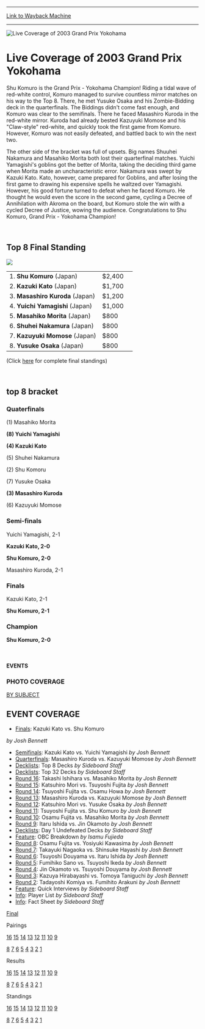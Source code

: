 
---
[Link to Wayback Machine](https://web.archive.org/web/20151205235802/http://magic.wizards.com/en/events/coverage/gpyoko03)

[_metadata_:generator]:- "Drupal 7 (http://drupal.org)"
[_metadata_:node]:- "789696"
[_metadata_:source]:- "div-block-system-main"
[_metadata_:title]:- "Live Coverage of 2003 Grand Prix Yokohama"
[_metadata_:wayback_capture_timestamp]:- "2015-12-05 23:58:02"
[_metadata_:wayback_raw_url]:- "https://web.archive.org/web/20151205235802id_/http://magic.wizards.com/en/events/coverage/gpyoko03"
[_metadata_:wayback_url]:- "http://magic.wizards.com/en/events/coverage/gpyoko03"
---







![Live Coverage of 2003 Grand Prix Yokohama](https://media.magic.wizards.com/images/banner/large_1.jpg)





Live Coverage of 2003 Grand Prix Yokohama
=========================================












Shu Komuro is the Grand Prix - Yokohama Champion! Riding a tidal wave of red-white control, Komuro managed to survive countless mirror matches on his way to the Top 8. There, he met Yusuke Osaka and his Zombie-Bidding deck in the quarterfinals. The Biddings didn't come fast enough, and Komuro was clear to the semifinals. There he faced Masashiro Kuroda in the red-white mirror. Kuroda had already bested Kazuyuki Momose and his "Claw-style" red-white, and quickly took the first game from Komuro. However, Komuro was not easily defeated, and battled back to win the next two.


The other side of the bracket was full of upsets. Big names Shuuhei Nakamura and Masahiko Morita both lost their quarterfinal matches. Yuichi Yamagishi's goblins got the better of Morita, taking the deciding third game when Morita made an uncharacteristic error. Nakamura was swept by Kazuki Kato. Kato, however, came prepared for Goblins, and after losing the first game to drawing his expensive spells he waltzed over Yamagishi. However, his good fortune turned to defeat when he faced Komuro. He thought he would even the score in the second game, cycling a Decree of Annihilation with Akroma on the board, but Komuro stole the win with a cycled Decree of Justice, wowing the audience. Congratulations to Shu Komuro, Grand Prix - Yokohama Champion!


 



Top 8 Final Standing
--------------------


![](https://media.magic.wizards.com/image_legacy_migration/sideboard/images/gpyok03/a500.jpg)


|  |  |  |
| --- | --- | --- |
| 1. **Shu Komuro** (Japan) | $2,400 |
| 2. **Kazuki Kato** (Japan) | $1,700 |
| 3. **Masashiro Kuroda** (Japan) | $1,200 |
| 4. **Yuichi Yamagishi** (Japan) | $1,000 |
| 5. **Masahiko Morita** (Japan) | $800 |
| 6. **Shuhei Nakamura** (Japan) | $800 |
| 7. **Kazuyuki Momose** (Japan) | $800 |
| 8. **Yusuke Osaka** (Japan) | $800 |


(Click [here](/en/articles/archive/event-coverage/final-standings-2003-08-23) for complete final standings)


 

top 8 bracket
-------------





### Quaterfinals





(1) Masahiko Morita




**(8) Yuichi Yamagishi**






**(4) Kazuki Kato**




(5) Shuhei Nakamura






(2) Shu Komoru




(7) Yusuke Osaka






**(3) Masashiro Kuroda**




(6) Kazuyuki Momose







### Semi-finals





Yuichi Yamagishi, 2-1




**Kazuki Kato, 2-0**






**Shu Komuro, 2-0**




Masashiro Kuroda, 2-1







### Finals





Kazuki Kato, 2-1




**Shu Komuro, 2-1**







### Champion





**Shu Komuro, 2-0**








 







#### EVENTS


### PHOTO COVERAGE


[BY SUBJECT](/en/articles/archive/event-coverage/2003-grand-prix-yokohama-photo-coverage-2003-08-18)









EVENT COVERAGE
--------------



* [Finals](/en/articles/archive/event-coverage/finals-kazuki-kato-vs-shu-komuro-2003-08-23): Kazuki Kato vs. Shu Komuro

 *by Josh Bennett*
* [Semifinals](/en/articles/archive/event-coverage/semifinals-kazuki-kato-vs-yuichi-yamagishi-2003-08-23): Kazuki Kato vs. Yuichi Yamagishi
 *by Josh Bennett*
* [Quarterfinals](/en/articles/archive/event-coverage/quarterfinals-masashiro-kuroda-vs-kazuyuki-momose-2003-08-23): Masashiro Kuroda vs. Kazuyuki Momose
 *by Josh Bennett*
* [Decklists](/en/articles/archive/event-coverage/2003-grand-prix-yokohama-top-8-decks-2003-08-23): Top 8 Decks
 *by Sideboard Staff*
* [Decklists](/en/articles/archive/event-coverage/top-32-decks-2003-08-23): Top 32 Decks
 *by Sideboard Staff*
* [Round 16](/en/articles/archive/event-coverage/round-16-takashi-ishihara-vs-masahiko-morita-2003-08-23): Takashi Ishihara vs. Masahiko Morita
 *by Josh Bennett*
* [Round 15](/en/articles/archive/event-coverage/round-15-katsuhiro-mori-vs-tsuyoshi-fujita-2003-08-23): Katsuhiro Mori vs. Tsuyoshi Fujita
 *by Josh Bennett*
* [Round 14](/en/articles/archive/event-coverage/round-14-tsuyoshi-fujita-vs-osamu-howa-2003-08-23): Tsuyoshi Fujita vs. Osamu Howa
 *by Josh Bennett*
* [Round 13](/en/articles/archive/event-coverage/round-13-masashiro-kuroda-vs-kazuyuki-momose-2003-08-22): Masashiro Kuroda vs. Kazuyuki Momose
 *by Josh Bennett*
* [Round 12](/en/articles/archive/event-coverage/round-12-katsuhiro-mori-vs-yusuke-osaka-2003-08-22): Katsuhiro Mori vs. Yusuke Osaka
 *by Josh Bennett*
* [Round 11](/en/articles/archive/event-coverage/round-11-tsuyoshi-fujita-vs-shu-komuro-2003-08-22): Tsuyoshi Fujita vs. Shu Komuro
 *by Josh Bennett*
* [Round 10](/en/articles/archive/event-coverage/round-10-osamu-fujita-vs-masahiko-morita-2003-08-22): Osamu Fujita vs. Masahiko Morita
 *by Josh Bennett*
* [Round 9](/en/articles/archive/event-coverage/round-9-itaru-ishida-vs-jin-okamoto-2003-08-22): Itaru Ishida vs. Jin Okamoto
 *by Josh Bennett*
* [Decklists](/en/articles/archive/event-coverage/day-1-undefeated-decks-2003-08-22): Day 1 Undefeated Decks
 *by Sideboard Staff*
* [Feature](/en/articles/archive/event-coverage/obc-breakdown-2003-08-22): OBC Breakdown
 *by Isamu Fujieda*
* [Round 8](/en/articles/archive/event-coverage/round-8-osamu-fujita-vs-yosiyuki-kawasima-2003-08-22): Osamu Fujita vs. Yosiyuki Kawasima
 *by Josh Bennett*
* [Round 7](/en/articles/archive/event-coverage/round-7-takayuki-nagaoka-vs-shinsuke-hayashi-2003-08-22): Takayuki Nagaoka vs. Shinsuke Hayashi
 *by Josh Bennett*
* [Round 6](/en/articles/archive/event-coverage/round-6-tsuyoshi-douyama-vs-itaru-ishida-2003-08-22): Tsuyoshi Douyama vs. Itaru Ishida
 *by Josh Bennett*
* [Round 5](/en/articles/archive/event-coverage/round-5-fumihiko-sano-vs-tsuyoshi-ikeda-2003-08-21): Fumihiko Sano vs. Tsuyoshi Ikeda
 *by Josh Bennett*
* [Round 4](/en/articles/archive/event-coverage/round-4-jin-okamoto-vs-tsuyoshi-douyama-2003-08-21): Jin Okamoto vs. Tsuyoshi Douyama
 *by Josh Bennett*
* [Round 3](/en/articles/archive/event-coverage/round-3-kazuya-hirabayashi-vs-tomoya-taniguchi-2003-08-21): Kazuya Hirabayashi vs. Tomoya Taniguchi
 *by Josh Bennett*
* [Round 2](/en/articles/archive/event-coverage/round-2-tadayoshi-komiya-vs-fumihito-arakuni-2003-08-21): Tadayoshi Komiya vs. Fumihito Arakuni
 *by Josh Bennett*
* [Feature](/en/articles/archive/event-coverage/quick-interviews-2003-08-21): Quick Interviews
 *by Sideboard Staff*
* [Info](/en/articles/archive/event-coverage/player-list-2003-08-21): Player List
 *by Sideboard Staff*
* [Info](/en/node/736456): Fact Sheet
 *by Sideboard Staff*




[Final](/en/articles/archive/event-coverage/final-standings-2003-08-23)




Pairings


[16](/en/articles/archive/event-coverage/round-16-pairings-2003-08-23) [15](/en/articles/archive/event-coverage/round-15-pairings-2003-08-23) [14](/en/articles/archive/event-coverage/round-14-pairings-2003-08-22) [13](/en/articles/archive/event-coverage/round-13-pairings-2003-08-22) [12](/en/articles/archive/event-coverage/round-12-pairings-2003-08-22) [11](/en/articles/archive/event-coverage/round-11-pairings-2003-08-22) [10](/en/articles/archive/event-coverage/round-10-pairings-2003-08-22) [9](/en/articles/archive/event-coverage/round-9-pairings-2003-08-22)


[8](/en/articles/archive/event-coverage/round-8-pairings-2003-08-22) [7](/en/articles/archive/event-coverage/round-7-pairings-2003-08-22) [6](/en/articles/archive/event-coverage/round-6-pairings-2003-08-22) [5](/en/articles/archive/event-coverage/round-5-pairings-2003-08-21) [4](/en/articles/archive/event-coverage/round-4-pairings-2003-08-21) [3](/en/articles/archive/event-coverage/round-3-pairings-2003-08-21) [2](/en/articles/archive/event-coverage/round-2-pairings-2003-08-21) [1](/en/articles/archive/event-coverage/round-1-pairings-2003-08-21)




Results


[16](/en/articles/archive/event-coverage/round-16-results-2003-08-23) [15](/en/articles/archive/event-coverage/round-15-results-2003-08-23) [14](/en/articles/archive/event-coverage/round-14-results-2003-08-23) [13](/en/articles/archive/event-coverage/round-13-results-2003-08-22) [12](/en/articles/archive/event-coverage/round-12-results-2003-08-22) [11](/en/articles/archive/event-coverage/round-11-results-2003-08-22) [10](/en/articles/archive/event-coverage/round-10-results-2003-08-22) [9](/en/articles/archive/event-coverage/round-9-results-2003-08-22)


[8](/en/articles/archive/event-coverage/round-8-results-2003-08-22) [7](/en/articles/archive/event-coverage/round-7-results-2003-08-22) [6](/en/articles/archive/event-coverage/round-6-results-2003-08-22) [5](/en/articles/archive/event-coverage/round-5-results-2003-08-22) [4](/en/articles/archive/event-coverage/round-4-results-2003-08-21) [3](/en/articles/archive/event-coverage/round-3-results-2003-08-21) [2](/en/articles/archive/event-coverage/round-2-results-2003-08-21) [1](/en/articles/archive/event-coverage/round-1-results-2003-08-21)




Standings


[16](/en/articles/archive/event-coverage/round-16-standings-2003-08-23) [15](/en/articles/archive/event-coverage/round-15-standings-2003-08-23) [14](/en/articles/archive/event-coverage/round-14-standings-2003-08-23) [13](/en/articles/archive/event-coverage/round-13-standings-2003-08-22) [12](/en/articles/archive/event-coverage/round-12-standings-2003-08-22) [11](/en/articles/archive/event-coverage/round-11-standings-2003-08-22) [10](/en/articles/archive/event-coverage/round-10-standings-2003-08-22) [9](/en/articles/archive/event-coverage/round-9-standings-2003-08-22)


[8](/en/articles/archive/event-coverage/round-8-standings-2003-08-22) [7](/en/articles/archive/event-coverage/round-7-standings-2003-08-22) [6](/en/articles/archive/event-coverage/round-6-standings-2003-08-22) [5](/en/articles/archive/event-coverage/round-5-standings-2003-08-22) [4](/en/articles/archive/event-coverage/round-4-standings-2003-08-21) [3](/en/articles/archive/event-coverage/round-3-standings-2003-08-21) [2](/en/articles/archive/event-coverage/round-2-standings-2003-08-21) [1](/en/articles/archive/event-coverage/round-1-standings-2003-08-21)





 

